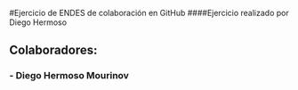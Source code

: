 #Ejercicio de ENDES de colaboración en GitHub
####Ejercicio realizado por Diego Hermoso

## Colaboradores:
###	- Diego Hermoso Mourinov

